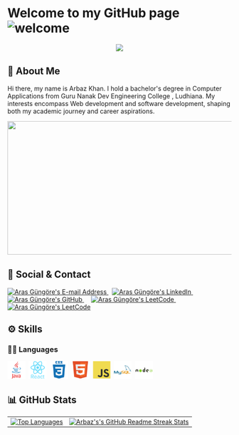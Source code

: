 <!--
<div align="center">
  <img src="https://raw.githubusercontent.com/arasgungore/arasgungore/main/gifs/Aras_Gungore.gif" alt="Aras Gungore" width="433" height="74" />
</div>
-->

# Welcome to my GitHub page  <img src="https://raw.githubusercontent.com/arasgungore/arasgungore/main/gifs/waving_hand.gif" alt="welcome" width="33" height="33" />

<div id="header" align="center">
  <img src="https://media.giphy.com/media/M9gbBd9nbDrOTu1Mqx/giphy.gif" width="100"/>
</div>



## 👤 About Me

Hi there, my name is Arbaz Khan. I hold a bachelor's degree in Computer Applications from Guru Nanak Dev Engineering College , Ludhiana. My interests encompass Web development and software development, shaping both my academic journey and career aspirations. 


<div align="center">
  <img src="https://media.giphy.com/media/dWesBcTLavkZuG35MI/giphy.gif" width="600" height="300"/>
</div>




## 📇 Social & Contact




<div align="left">
  <a href="mailto:arbaazkhanark23@gmail.com" target="_blank" rel="noreferrer"> <img alt="Aras Güngöre's E-mail Address" src="https://img.shields.io/badge/E&#8209;mail-D14836?style=for-the-badge&logo=gmail&logoColor=white" /> </a>
  &nbsp;
  <a href="https://www.linkedin.com/in/arbaz-khan-0bb1aa1a0/" target="_blank" rel="noreferrer"> <img alt="Aras Güngöre's LinkedIn" src="https://img.shields.io/badge/LinkedIn-0077B5?style=for-the-badge&logo=linkedin&logoColor=white" /> </a>
  &nbsp;
  <a href="https://github.com/Arbazkhanark" target="_blank" rel="noreferrer"> <img alt="Aras Güngöre's GitHub" src="https://img.shields.io/badge/GitHub-100000?style=for-the-badge&logo=github&logoColor=white" /> </a>
  &nbsp;
  &nbsp;
  <a href="https://leetcode.com/arbaazkhanark23/" target="_blank" rel="noreferrer"> <img alt="Aras Güngöre's LeetCode" src="https://img.shields.io/badge/LeetCode-FFA116?style=for-the-badge&logo=LeetCode&logoColor=black" /> </a>
  &nbsp;
  &nbsp;
    <a href="https://auth.geeksforgeeks.org/user/arbaazkhanark23#!" target="_blank" rel="noreferrer"> <img alt="Aras Güngöre's LeetCode" src="https://repository-images.githubusercontent.com/389729275/371ba38b-8a03-4bff-916c-c3fa5396ceda" width="100px" height="30px" /> </a>
</div>




## ⚙ Skills


### 👨‍💻 Languages 




 
 



<div>

  <img src="https://github.com/devicons/devicon/blob/master/icons/java/java-original-wordmark.svg" title="Java" alt="Java" width="40" height="40"/>&nbsp;
  <img src="https://github.com/devicons/devicon/blob/master/icons/react/react-original-wordmark.svg" title="React" alt="React" width="40" height="40"/>&nbsp;
  <img src="https://github.com/devicons/devicon/blob/master/icons/css3/css3-plain-wordmark.svg"  title="CSS3" alt="CSS" width="40" height="40"/>&nbsp;
  <img src="https://github.com/devicons/devicon/blob/master/icons/html5/html5-original.svg" title="HTML5" alt="HTML" width="40" height="40"/>&nbsp;
  <img src="https://github.com/devicons/devicon/blob/master/icons/javascript/javascript-original.svg" title="JavaScript" alt="JavaScript" width="40" height="40"/>&nbsp;
  <img src="https://github.com/devicons/devicon/blob/master/icons/mysql/mysql-original-wordmark.svg" title="MySQL"  alt="MySQL" width="40" height="40"/>&nbsp;
  <img src="https://github.com/devicons/devicon/blob/master/icons/nodejs/nodejs-original-wordmark.svg" title="NodeJS" alt="NodeJS" width="40" height="40"/>&nbsp;
  
  







## 📊 GitHub Stats

<table>
  
  <td>
      <a href="https://github.com/Arbazkhanark/github-readme-statss"> <img src="https://github-readme-stats.vercel.app/api/top-langs/?username=Arbazkhanark&layout=compact&theme=vision-friendly-dark" alt="Top Languages" /> </a>
    </td>
    <td colspan=2 align="center">
      <a href="https://git.io/streak-stats"> <img src="https://github-readme-streak-stats.herokuapp.com?user=Arbazkhanark&theme=transparent" alt="Arbaz's's GitHub Readme Streak Stats" /> </a>
    </td>
  
</table>













